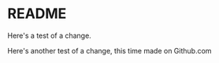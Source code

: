 # README #

Here's a test of a change.

Here's another test of a change, this time made on Github.com
